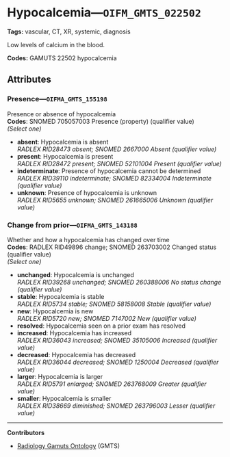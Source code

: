 # Hypocalcemia—`OIFM_GMTS_022502`

**Tags:** vascular, CT, XR, systemic, diagnosis

Low levels of calcium in the blood.

**Codes:** GAMUTS 22502 hypocalcemia

## Attributes

### Presence—`OIFMA_GMTS_155198`

Presence or absence of hypocalcemia  
**Codes**: SNOMED 705057003 Presence (property) (qualifier value)  
*(Select one)*

- **absent**: Hypocalcemia is absent  
_RADLEX RID28473 absent; SNOMED 2667000 Absent (qualifier value)_
- **present**: Hypocalcemia is present  
_RADLEX RID28472 present; SNOMED 52101004 Present (qualifier value)_
- **indeterminate**: Presence of hypocalcemia cannot be determined  
_RADLEX RID39110 indeterminate; SNOMED 82334004 Indeterminate (qualifier value)_
- **unknown**: Presence of hypocalcemia is unknown  
_RADLEX RID5655 unknown; SNOMED 261665006 Unknown (qualifier value)_

### Change from prior—`OIFMA_GMTS_143188`

Whether and how a hypocalcemia has changed over time  
**Codes**: RADLEX RID49896 change; SNOMED 263703002 Changed status (qualifier value)  
*(Select one)*

- **unchanged**: Hypocalcemia is unchanged  
_RADLEX RID39268 unchanged; SNOMED 260388006 No status change (qualifier value)_
- **stable**: Hypocalcemia is stable  
_RADLEX RID5734 stable; SNOMED 58158008 Stable (qualifier value)_
- **new**: Hypocalcemia is new  
_RADLEX RID5720 new; SNOMED 7147002 New (qualifier value)_
- **resolved**: Hypocalcemia seen on a prior exam has resolved  
- **increased**: Hypocalcemia has increased  
_RADLEX RID36043 increased; SNOMED 35105006 Increased (qualifier value)_
- **decreased**: Hypocalcemia has decreased  
_RADLEX RID36044 decreased; SNOMED 1250004 Decreased (qualifier value)_
- **larger**: Hypocalcemia is larger  
_RADLEX RID5791 enlarged; SNOMED 263768009 Greater (qualifier value)_
- **smaller**: Hypocalcemia is smaller  
_RADLEX RID38669 diminished; SNOMED 263796003 Lesser (qualifier value)_

---

**Contributors**

- [Radiology Gamuts Ontology](https://gamuts.net/) (GMTS)